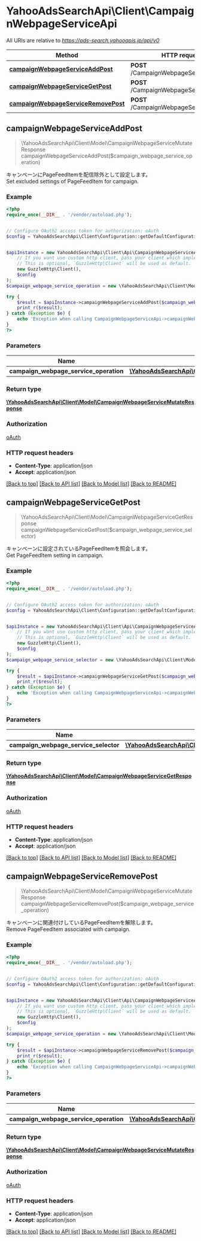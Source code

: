# YahooAdsSearchApi\Client\CampaignWebpageServiceApi

All URIs are relative to *https://ads-search.yahooapis.jp/api/v0*

Method | HTTP request | Description
------------- | ------------- | -------------
[**campaignWebpageServiceAddPost**](CampaignWebpageServiceApi.md#campaignWebpageServiceAddPost) | **POST** /CampaignWebpageService/add | 
[**campaignWebpageServiceGetPost**](CampaignWebpageServiceApi.md#campaignWebpageServiceGetPost) | **POST** /CampaignWebpageService/get | 
[**campaignWebpageServiceRemovePost**](CampaignWebpageServiceApi.md#campaignWebpageServiceRemovePost) | **POST** /CampaignWebpageService/remove | 



## campaignWebpageServiceAddPost

> \YahooAdsSearchApi\Client\Model\CampaignWebpageServiceMutateResponse campaignWebpageServiceAddPost($campaign_webpage_service_operation)



<ja>キャンペーンにPageFeedItemを配信除外として設定します。</ja><br><en>Set excluded settings of PageFeedItem for campaign.</en>

### Example

```php
<?php
require_once(__DIR__ . '/vendor/autoload.php');


// Configure OAuth2 access token for authorization: oAuth
$config = YahooAdsSearchApi\Client\Configuration::getDefaultConfiguration()->setAccessToken('YOUR_ACCESS_TOKEN');


$apiInstance = new YahooAdsSearchApi\Client\Api\CampaignWebpageServiceApi(
    // If you want use custom http client, pass your client which implements `GuzzleHttp\ClientInterface`.
    // This is optional, `GuzzleHttp\Client` will be used as default.
    new GuzzleHttp\Client(),
    $config
);
$campaign_webpage_service_operation = new \YahooAdsSearchApi\Client\Model\CampaignWebpageServiceOperation(); // \YahooAdsSearchApi\Client\Model\CampaignWebpageServiceOperation | 

try {
    $result = $apiInstance->campaignWebpageServiceAddPost($campaign_webpage_service_operation);
    print_r($result);
} catch (Exception $e) {
    echo 'Exception when calling CampaignWebpageServiceApi->campaignWebpageServiceAddPost: ', $e->getMessage(), PHP_EOL;
}
?>
```

### Parameters


Name | Type | Description  | Notes
------------- | ------------- | ------------- | -------------
 **campaign_webpage_service_operation** | [**\YahooAdsSearchApi\Client\Model\CampaignWebpageServiceOperation**](../Model/CampaignWebpageServiceOperation.md)|  | [optional]

### Return type

[**\YahooAdsSearchApi\Client\Model\CampaignWebpageServiceMutateResponse**](../Model/CampaignWebpageServiceMutateResponse.md)

### Authorization

[oAuth](../../README.md#oAuth)

### HTTP request headers

- **Content-Type**: application/json
- **Accept**: application/json

[[Back to top]](#) [[Back to API list]](../../README.md#documentation-for-api-endpoints)
[[Back to Model list]](../../README.md#documentation-for-models)
[[Back to README]](../../README.md)


## campaignWebpageServiceGetPost

> \YahooAdsSearchApi\Client\Model\CampaignWebpageServiceGetResponse campaignWebpageServiceGetPost($campaign_webpage_service_selector)



<ja>キャンペーンに設定されているPageFeedItemを照会します。</ja><br><en>Get PageFeedItem setting in campaign.</en>

### Example

```php
<?php
require_once(__DIR__ . '/vendor/autoload.php');


// Configure OAuth2 access token for authorization: oAuth
$config = YahooAdsSearchApi\Client\Configuration::getDefaultConfiguration()->setAccessToken('YOUR_ACCESS_TOKEN');


$apiInstance = new YahooAdsSearchApi\Client\Api\CampaignWebpageServiceApi(
    // If you want use custom http client, pass your client which implements `GuzzleHttp\ClientInterface`.
    // This is optional, `GuzzleHttp\Client` will be used as default.
    new GuzzleHttp\Client(),
    $config
);
$campaign_webpage_service_selector = new \YahooAdsSearchApi\Client\Model\CampaignWebpageServiceSelector(); // \YahooAdsSearchApi\Client\Model\CampaignWebpageServiceSelector | 

try {
    $result = $apiInstance->campaignWebpageServiceGetPost($campaign_webpage_service_selector);
    print_r($result);
} catch (Exception $e) {
    echo 'Exception when calling CampaignWebpageServiceApi->campaignWebpageServiceGetPost: ', $e->getMessage(), PHP_EOL;
}
?>
```

### Parameters


Name | Type | Description  | Notes
------------- | ------------- | ------------- | -------------
 **campaign_webpage_service_selector** | [**\YahooAdsSearchApi\Client\Model\CampaignWebpageServiceSelector**](../Model/CampaignWebpageServiceSelector.md)|  | [optional]

### Return type

[**\YahooAdsSearchApi\Client\Model\CampaignWebpageServiceGetResponse**](../Model/CampaignWebpageServiceGetResponse.md)

### Authorization

[oAuth](../../README.md#oAuth)

### HTTP request headers

- **Content-Type**: application/json
- **Accept**: application/json

[[Back to top]](#) [[Back to API list]](../../README.md#documentation-for-api-endpoints)
[[Back to Model list]](../../README.md#documentation-for-models)
[[Back to README]](../../README.md)


## campaignWebpageServiceRemovePost

> \YahooAdsSearchApi\Client\Model\CampaignWebpageServiceMutateResponse campaignWebpageServiceRemovePost($campaign_webpage_service_operation)



<ja>キャンペーンに関連付けしているPageFeedItemを解除します。</ja><br><en>Remove PageFeedItem associated with campaign.</en>

### Example

```php
<?php
require_once(__DIR__ . '/vendor/autoload.php');


// Configure OAuth2 access token for authorization: oAuth
$config = YahooAdsSearchApi\Client\Configuration::getDefaultConfiguration()->setAccessToken('YOUR_ACCESS_TOKEN');


$apiInstance = new YahooAdsSearchApi\Client\Api\CampaignWebpageServiceApi(
    // If you want use custom http client, pass your client which implements `GuzzleHttp\ClientInterface`.
    // This is optional, `GuzzleHttp\Client` will be used as default.
    new GuzzleHttp\Client(),
    $config
);
$campaign_webpage_service_operation = new \YahooAdsSearchApi\Client\Model\CampaignWebpageServiceOperation(); // \YahooAdsSearchApi\Client\Model\CampaignWebpageServiceOperation | 

try {
    $result = $apiInstance->campaignWebpageServiceRemovePost($campaign_webpage_service_operation);
    print_r($result);
} catch (Exception $e) {
    echo 'Exception when calling CampaignWebpageServiceApi->campaignWebpageServiceRemovePost: ', $e->getMessage(), PHP_EOL;
}
?>
```

### Parameters


Name | Type | Description  | Notes
------------- | ------------- | ------------- | -------------
 **campaign_webpage_service_operation** | [**\YahooAdsSearchApi\Client\Model\CampaignWebpageServiceOperation**](../Model/CampaignWebpageServiceOperation.md)|  | [optional]

### Return type

[**\YahooAdsSearchApi\Client\Model\CampaignWebpageServiceMutateResponse**](../Model/CampaignWebpageServiceMutateResponse.md)

### Authorization

[oAuth](../../README.md#oAuth)

### HTTP request headers

- **Content-Type**: application/json
- **Accept**: application/json

[[Back to top]](#) [[Back to API list]](../../README.md#documentation-for-api-endpoints)
[[Back to Model list]](../../README.md#documentation-for-models)
[[Back to README]](../../README.md)

